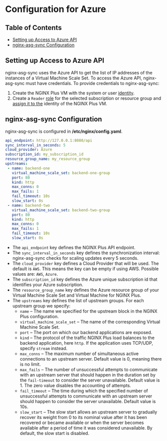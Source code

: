 # Configuration for Azure

<!-- START doctoc generated TOC please keep comment here to allow auto update -->
<!-- DON'T EDIT THIS SECTION, INSTEAD RE-RUN doctoc TO UPDATE -->
## Table of Contents

- [Setting up Access to Azure API](#setting-up-access-to-azure-api)
- [nginx-asg-sync Configuration](#nginx-asg-sync-configuration)

<!-- END doctoc generated TOC please keep comment here to allow auto update -->

## Setting up Access to Azure API

nginx-asg-sync uses the Azure API to get the list of IP addresses of the instances of a Virtual Machine Scale Set. To
access the Azure API, nginx-asg-sync must have credentials. To provide credentials to nginx-asg-sync:

1. Create the NGINX Plus VM with the system or user
   [identity](https://docs.microsoft.com/en-us/azure/active-directory/managed-identities-azure-resources/qs-configure-portal-windows-vm#system-assigned-managed-identity).
2. Create a `Reader` [role](https://docs.microsoft.com/en-us/azure/role-based-access-control/overview) for the selected
   subscription or resource group and [assign it to the](https://docs.microsoft.com/en-gb/azure/role-based-access-control/role-assignments-portal#add-a-role-assignment)
   identity of the NGINX Plus VM.

## nginx-asg-sync Configuration

nginx-asg-sync is configured in **/etc/nginx/config.yaml**.

```yaml
api_endpoint: http://127.0.0.1:8080/api
sync_interval_in_seconds: 5
cloud_provider: Azure
subscription_id: my_subscription_id
resource_group_name: my_resource_group
upstreams:
 - name: backend-one
   virtual_machine_scale_set: backend-one-group
   port: 80
   kind: http
   max_conns: 0
   max_fails: 1
   fail_timeout: 10s
   slow_start: 0s
 - name: backend-two
   virtual_machine_scale_set: backend-two-group
   port: 80
   kind: http
   max_conns: 0
   max_fails: 1
   fail_timeout: 10s
   slow_start: 0s
```

- The `api_endpoint` key defines the NGINX Plus API endpoint.
- The `sync_interval_in_seconds` key defines the synchronization interval: nginx-asg-sync checks for scaling updates
  every 5 seconds.
- The `cloud_provider` key defines a Cloud Provider that will be used. The default is `AWS`. This means the key can be
  empty if using AWS. Possible values are: `AWS`, `Azure`.
- The `subscription_id` key defines the Azure unique subscription id that identifies your Azure subscription.
- The `resource_group_name` key defines the Azure resource group of your Virtual Machine Scale Set and Virtual Machine
  for NGINX Plus.
- The `upstreams` key defines the list of upstream groups. For each upstream group we specify:
  - `name` – The name we specified for the upstream block in the NGINX Plus configuration.
  - `virtual_machine_scale_set` – The name of the corresponding Virtual Machine Scale Set.
  - `port` – The port on which our backend applications are exposed.
  - `kind` – The protocol of the traffic NGINX Plus load balances to the backend application, here `http`. If the
    application uses TCP/UDP, specify `stream` instead.
  - `max_conns` – The maximum number of simultaneous active connections to an upstream server. Default value is 0,
    meaning there is no limit.
  - `max_fails` – The number of unsuccessful attempts to communicate with an upstream server that should happen in the
    duration set by the `fail-timeout` to consider the server unavailable. Default value is 1. The zero value disables
    the accounting of attempts.
  - `fail_timeout` – The time during which the specified number of unsuccessful attempts to communicate with an upstream
    server should happen to consider the server unavailable. Default value is 10s.
  - `slow_start` – The slow start allows an upstream server to gradually recover its weight from 0 to its nominal value
    after it has been recovered or became available or when the server becomes available after a period of time it was
    considered unavailable. By default, the slow start is disabled.
